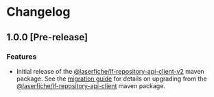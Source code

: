 # Changelog

## 1.0.0 [Pre-release]

### Features
- Initial release of the [@laserfiche/lf-repository-api-client-v2](https://central.sonatype.com/artifact/com.laserfiche/lf-repository-api-client-v2) maven package. See the [migration guide](MIGRATION_GUIDE.md) for details on upgrading from the [@laserfiche/lf-repository-api-client](https://central.sonatype.com/artifact/com.laserfiche/lf-repository-api-client) maven package.